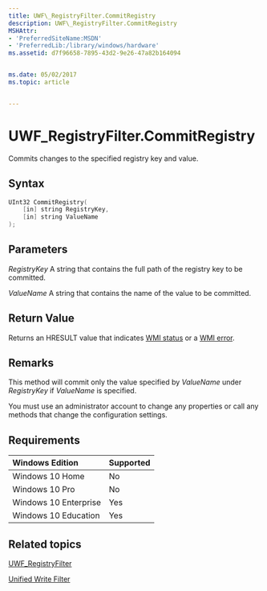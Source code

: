 ```yaml
---
title: UWF\_RegistryFilter.CommitRegistry
description: UWF\_RegistryFilter.CommitRegistry
MSHAttr:
- 'PreferredSiteName:MSDN'
- 'PreferredLib:/library/windows/hardware'
ms.assetid: d7f96658-7895-43d2-9e26-47a82b164094


ms.date: 05/02/2017
ms.topic: article


---
```

# UWF\_RegistryFilter.CommitRegistry

Commits changes to the specified registry key and value.

## Syntax

```powershell
UInt32 CommitRegistry(
    [in] string RegistryKey,
    [in] string ValueName
);
```

## Parameters

<a href="" id="registrykey"></a>*RegistryKey*
A string that contains the full path of the registry key to be committed.

<a href="" id="valuename"></a>*ValueName*
A string that contains the name of the value to be committed.

## Return Value

Returns an HRESULT value that indicates [WMI status](http://go.microsoft.com/fwlink/p/?LinkID=208318) or a [WMI error](http://go.microsoft.com/fwlink/p/?LinkID=208317).

## Remarks

This method will commit only the value specified by *ValueName* under *RegistryKey* if *ValueName* is specified.

You must use an administrator account to change any properties or call any methods that change the configuration settings.

## Requirements

| Windows Edition       | Supported |
|:----------------------|:----------|
| Windows 10 Home       | No        |
| Windows 10 Pro        | No        |
| Windows 10 Enterprise | Yes       |
| Windows 10 Education  | Yes       |

## Related topics

[UWF\_RegistryFilter](uwf-registryfilter.md)

[Unified Write Filter](unified-write-filter.md)
